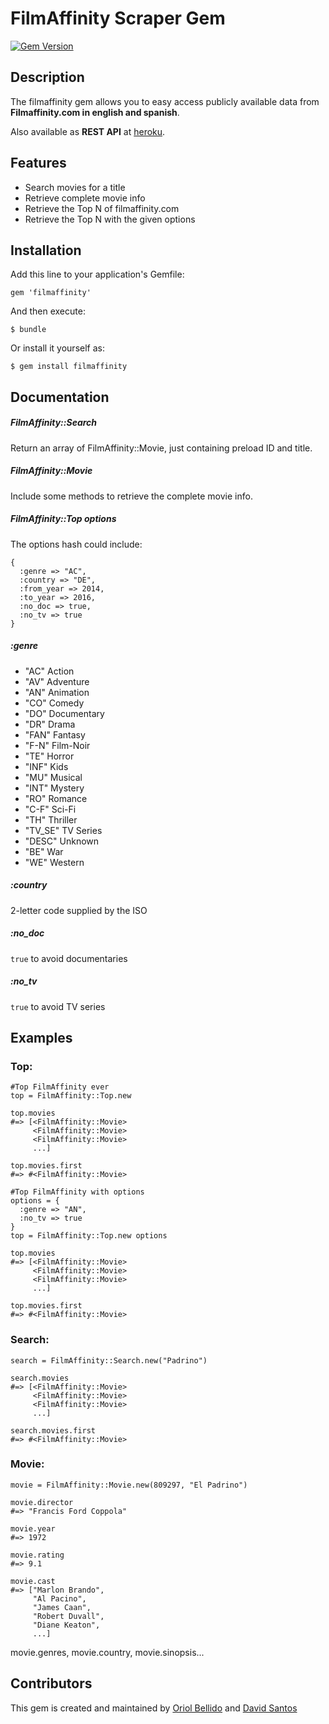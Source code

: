 # FilmAffinity Scraper Gem
[![Gem Version](https://badge.fury.io/rb/filmaffinity.svg)](http://badge.fury.io/rb/filmaffinity)

## Description

The filmaffinity gem allows you to easy access publicly available data from **Filmaffinity.com in english and spanish**.

Also available as **REST API** at [heroku](https://filmaffinity-unofficial.herokuapp.com/).

## Features

- Search movies for a title
- Retrieve complete movie info
- Retrieve the Top N of filmaffinity.com
- Retrieve the Top N with the given options

## Installation

Add this line to your application's Gemfile:

    gem 'filmaffinity'

And then execute:

    $ bundle

Or install it yourself as:

    $ gem install filmaffinity

## Documentation

##### FilmAffinity::Search
Return an array of FilmAffinity::Movie, just containing preload ID and title.

##### FilmAffinity::Movie
Include some methods to retrieve the complete movie info.

##### FilmAffinity::Top options
The options hash could include:
```
{
  :genre => "AC",
  :country => "DE",
  :from_year => 2014,
  :to_year => 2016,
  :no_doc => true,
  :no_tv => true
}
  ```
##### :genre
- "AC"    Action
- "AV"    Adventure
- "AN"    Animation
- "CO"    Comedy
- "DO"    Documentary
- "DR"    Drama
- "FAN"   Fantasy
- "F-N"   Film-Noir
- "TE"    Horror
- "INF"   Kids
- "MU"    Musical
- "INT"   Mystery
- "RO"    Romance
- "C-F"   Sci-Fi
- "TH"    Thriller
- "TV_SE" TV Series
- "DESC"  Unknown
- "BE"    War
- "WE"    Western

##### :country
2-letter code supplied by the ISO

##### :no_doc
```true``` to avoid documentaries

##### :no_tv
```true``` to avoid TV series


## Examples

### Top:
    #Top FilmAffinity ever
    top = FilmAffinity::Top.new

    top.movies
    #=> [<FilmAffinity::Movie>
         <FilmAffinity::Movie>
         <FilmAffinity::Movie>
         ...]

    top.movies.first
    #=> #<FilmAffinity::Movie>

    #Top FilmAffinity with options
    options = {
      :genre => "AN",
      :no_tv => true
    }
    top = FilmAffinity::Top.new options

    top.movies
    #=> [<FilmAffinity::Movie>
         <FilmAffinity::Movie>
         <FilmAffinity::Movie>
         ...]

    top.movies.first
    #=> #<FilmAffinity::Movie>

### Search:

    search = FilmAffinity::Search.new("Padrino")

    search.movies
    #=> [<FilmAffinity::Movie>
         <FilmAffinity::Movie>
         <FilmAffinity::Movie>
         ...]

    search.movies.first
    #=> #<FilmAffinity::Movie>

### Movie:

    movie = FilmAffinity::Movie.new(809297, "El Padrino")

    movie.director
    #=> "Francis Ford Coppola"

    movie.year
    #=> 1972

    movie.rating
    #=> 9.1

    movie.cast
    #=> ["Marlon Brando",
         "Al Pacino",
         "James Caan",
         "Robert Duvall",
         "Diane Keaton",
         ...]

   movie.genres, movie.country, movie.sinopsis...

## Contributors

This gem is created and maintained by [Oriol Bellido](https://github.com/oricodes89) and [David Santos](https://github.com/davidsantosmerino)
